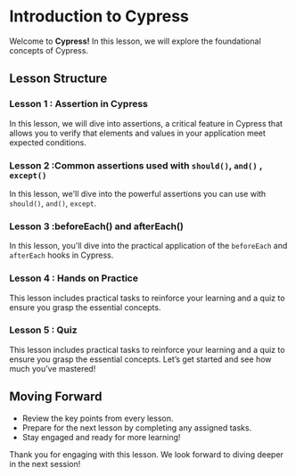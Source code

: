 # Introduction to Cypress

Welcome to **Cypress!** In this lesson, we will explore the foundational concepts of Cypress.

## Lesson Structure

### Lesson 1 : Assertion in Cypress
In this lesson, we will dive into assertions, a critical feature in Cypress that allows you to verify that elements and values in your application meet expected conditions.

### Lesson 2 :Common assertions used with `should()`, `and()` , `except()`

In this lesson, we'll dive into the powerful assertions you can use with `should()`, `and()`, `except`.

### Lesson 3 :beforeEach() and afterEach() 

In this lesson, you'll dive into the practical application of the `beforeEach` and `afterEach` hooks in Cypress.

### Lesson 4 : Hands on Practice

This lesson includes practical tasks to reinforce your learning and a quiz to ensure you grasp the essential concepts. 

### Lesson 5 : Quiz

This lesson includes practical tasks to reinforce your learning and a quiz to ensure you grasp the essential concepts. Let’s get started and see how much you’ve mastered!


## Moving Forward

-   Review the key points from every lesson.
-   Prepare for the next lesson by completing any assigned tasks.
-   Stay engaged and ready for more learning!

Thank you for engaging with this lesson. We look forward to diving deeper in the next session!




<!--stackedit_data:
eyJoaXN0b3J5IjpbMTQ1MzkwMDczNCwtOTQxNzg0NzkyLC0yMj
UzMTU4NjBdfQ==
-->